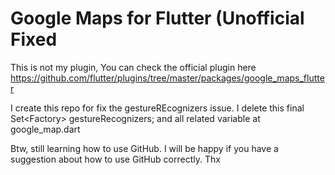 # Google Maps for Flutter (Unofficial Fixed

This is not my plugin,
You can check the official plugin here
https://github.com/flutter/plugins/tree/master/packages/google_maps_flutter

I create this repo for fix the gestureREcognizers issue.
I delete this 
  final Set<Factory<OneSequenceGestureRecognizer>> gestureRecognizers;
and all related variable at google_map.dart

Btw, still learning how to use GitHub.
I will be happy if you have a suggestion about how to  use GitHub correctly.
Thx
